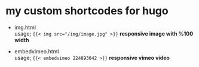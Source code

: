 # my custom shortcodes for hugo
* img.html  
usage;
`{{< img src="/img/image.jpg" >}}`
**responsive image with %100 width**

* embedvimeo.html  
usage;
`{{< embedvimeo 224893042 >}}`
**responsive vimeo video**


